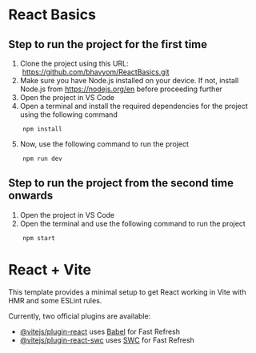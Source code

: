 # React Basics

## Step to run the project for the first time

1. Clone the project using this URL:  https://github.com/bhavyom/ReactBasics.git
2. Make sure you have Node.js installed on your device. If not, install Node.js from https://nodejs.org/en before proceeding further
3. Open the project in VS Code
4. Open a terminal and install the required dependencies for the project using the following command
```
    npm install
```
5. Now, use the following command to run the project
```
    npm run dev
```

## Step to run the project from the second time onwards
1. Open the project in VS Code
2. Open the terminal and use the following command to run the project
```
    npm start
```

# React + Vite

This template provides a minimal setup to get React working in Vite with HMR and some ESLint rules.

Currently, two official plugins are available:

- [@vitejs/plugin-react](https://github.com/vitejs/vite-plugin-react/blob/main/packages/plugin-react/README.md) uses [Babel](https://babeljs.io/) for Fast Refresh
- [@vitejs/plugin-react-swc](https://github.com/vitejs/vite-plugin-react-swc) uses [SWC](https://swc.rs/) for Fast Refresh
